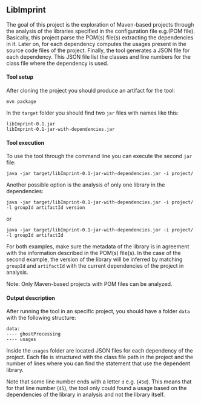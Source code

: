 ## LibImprint
The goal of this project is the exploration of Maven-based projects through the analysis of the libraries specified in
the configuration file e.g.(POM file). Basically, this project parse the POM(s) file(s) extracting the dependencies in
it. Later on, for each dependency computes the usages present in the source code files of the project. Finally, the tool
generates a JSON file for each dependency. This JSON file list the classes and line numbers for the class file where the 
dependency is used.

#### Tool setup
After cloning the project you should produce an artifact for the tool:
```
mvn package
```
In the `target` folder you should find two `jar` files with names like this:
```
libImprint-0.1.jar
libImprint-0.1-jar-with-dependencies.jar
```

#### Tool execution
To use the tool through the command line you can execute the second `jar` file:
```
java -jar target/libImprint-0.1-jar-with-dependencies.jar -i project/
```

Another possible option is the analysis of only one library in the dependencies:
```
java -jar target/libImprint-0.1-jar-with-dependencies.jar -i project/ -l groupId artifactId version
```
or
```
java -jar target/libImprint-0.1-jar-with-dependencies.jar -i project/ -l groupId artifactId
```
For both examples, make sure the metadata of the library is in agreement with the information described in the POM(s) 
file(s). In the case of the second example, the version of the library will be inferred by matching `groupId` and
`artifactId` with the current dependencies of the project in analysis.

Note: Only Maven-based projects with POM files can be analyzed.

#### Output description
After running the tool in an specific project, you should have a folder `data` with the following structure:
```
data:
---- ghostProcessing
---- usages
```
Inside the `usages` folder are located JSON files for each dependency of the project. Each file is structured with the
class file path in the project and the number of lines where you can find the statement that use the dependent library.

Note that some line number ends with a letter `d` e.g. (`45d`). This means that for that line number (`45`), the tool
only could found a usage based on the dependencies of the library in analysis and not the library itself.